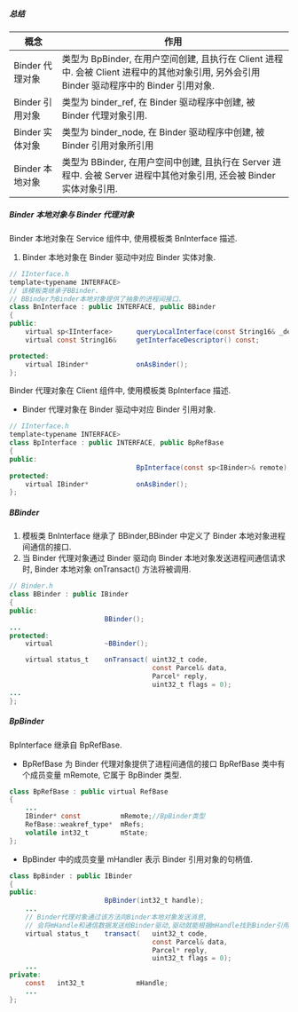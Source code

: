 


##### 总结

<table><thead><tr><th>概念</th><th>作用</th></tr></thead><tbody><tr><td>Binder 代理对象</td><td>类型为 BpBinder, 在用户空间创建, 且执行在 Client 进程中. 会被 Client 进程中的其他对象引用, 另外会引用 Binder 驱动程序中的 Binder 引用对象.</td></tr><tr><td>Binder 引用对象</td><td>类型为 binder_ref, 在 Binder 驱动程序中创建, 被 Binder 代理对象引用.</td></tr><tr><td>Binder 实体对象</td><td>类型为 binder_node, 在 Binder 驱动程序中创建, 被 Binder 引用对象所引用</td></tr><tr><td>Binder 本地对象</td><td>类型为 BBinder, 在用户空间中创建, 且执行在 Server 进程中. 会被 Server 进程中其他对象引用, 还会被 Binder 实体对象引用.</td></tr></tbody></table>

##### Binder 本地对象与 Binder 代理对象

Binder 本地对象在 Service 组件中, 使用模板类 BnInterface 描述.

1.  Binder 本地对象在 Binder 驱动中对应 Binder 实体对象.

```java
// IInterface.h
template<typename INTERFACE>
// 该模板类继承子BBinder.
// BBinder为Binder本地对象提供了抽象的进程间接口.
class BnInterface : public INTERFACE, public BBinder
{
public:
    virtual sp<IInterface>      queryLocalInterface(const String16& _descriptor);
    virtual const String16&     getInterfaceDescriptor() const;

protected:
    virtual IBinder*            onAsBinder();
};
```

Binder 代理对象在 Client 组件中, 使用模板类 BpInterface 描述.

*   Binder 代理对象在 Binder 驱动中对应 Binder 引用对象.

```java
// IInterface.h
template<typename INTERFACE>
class BpInterface : public INTERFACE, public BpRefBase
{
public:
                                BpInterface(const sp<IBinder>& remote);
protected:
    virtual IBinder*            onAsBinder();
};
```

##### BBinder

1.  模板类 BnInterface 继承了 BBinder,BBinder 中定义了 Binder 本地对象进程间通信的接口.
2.  当 Binder 代理对象通过 Binder 驱动向 Binder 本地对象发送进程间通信请求时, Binder 本地对象 onTransact() 方法将被调用.

```java
// Binder.h
class BBinder : public IBinder
{
public:
                        BBinder();
...
protected:
    virtual             ~BBinder();

    virtual status_t    onTransact( uint32_t code,
                                    const Parcel& data,
                                    Parcel* reply,
                                    uint32_t flags = 0);
...
};
```

##### BpBinder

BpInterface 继承自 BpRefBase.

*   BpRefBase 为 Binder 代理对象提供了进程间通信的接口
    BpRefBase 类中有个成员变量 mRemote, 它属于 BpBinder 类型.

```java
class BpRefBase : public virtual RefBase
{
    ...
    IBinder* const          mRemote;//BpBinder类型
    RefBase::weakref_type*  mRefs;
    volatile int32_t        mState;
};
```

*   BpBinder 中的成员变量 mHandler 表示 Binder 引用对象的句柄值.

```java
class BpBinder : public IBinder
{
public:
                        BpBinder(int32_t handle);
    ...
    // Binder代理对象通过该方法向Binder本地对象发送消息,
    // 会将mHandle和通信数据发送给Binder驱动,驱动就能根据mHandle找到Binder引用对象->Binder实体对象->Binder本地对象
    virtual status_t    transact(   uint32_t code,
                                    const Parcel& data,
                                    Parcel* reply,
                                    uint32_t flags = 0);
    ...
private:
    const   int32_t             mHandle;
    ...
};
```
